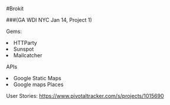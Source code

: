 #Brokit

###(GA WDI NYC Jan 14, Project 1)

Gems:
<li>HTTParty
<li>Sunspot
<li>Mailcatcher

APIs
<li>Google Static Maps
<li>Google maps Places

User Stories:
https://www.pivotaltracker.com/s/projects/1015690